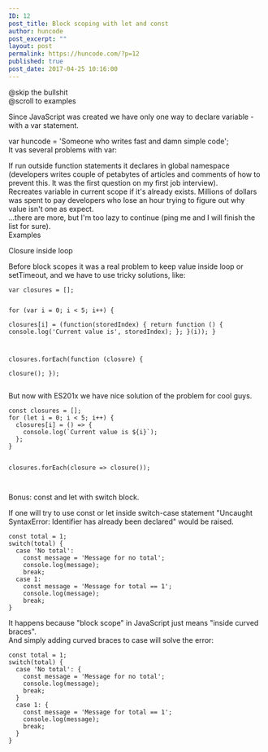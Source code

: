 ```yaml
---
ID: 12
post_title: Block scoping with let and const
author: huncode
post_excerpt: ""
layout: post
permalink: https://huncode.com/?p=12
published: true
post_date: 2017-04-25 10:16:00
---
```

<div class="kg-card-markdown"><p>@skip the bullshit<br>
@scroll to examples</p>
<p>Since JavaScript was created we have only one way to declare variable - with a var statement.</p>
<p>var huncode = 'Someone who writes fast and damn simple code';<br>
It vas several problems with var:</p>
<p>If run outside function statements it declares in global namespace (developers writes couple of petabytes of articles and comments of how to prevent this. It was the first question on my first job interview).<br>
Recreates variable in current scope if it's already exists. Millions of dollars was spent to pay developers who lose an hour trying to figure out why value isn't one as expect.<br>
...there are more, but I'm too lazy to continue (ping me and I will finish the list for sure).<br>
Examples</p>
<p>Closure inside loop</p>
<p>Before block scopes it was a real problem to keep value inside loop or setTimeout, and we have to use tricky solutions, like:</p>
<pre><code>var closures = [];

for (var i = 0; i &lt; 5; i++) {  
  closures[i] = (function(storedIndex) {
    return function () {
      console.log('Current value is', storedIndex);
    };
  }(i));
}

closures.forEach(function (closure) {  
  closure();
});
</code></pre>
<p>But now with ES201x we have nice solution of the problem for cool guys.</p>
<pre><code>const closures = [];  
for (let i = 0; i &lt; 5; i++) {  
  closures[i] = () =&gt; {
    console.log(`Current value is ${i}`);
  };
}

closures.forEach(closure =&gt; closure());  
</code></pre>
<p>Bonus: const and let with switch block.</p>
<p>If one will try to use const or let inside switch-case statement &quot;Uncaught SyntaxError: Identifier has already been declared&quot; would be raised.</p>
<pre><code>const total = 1;  
switch(total) {  
  case 'No total':
    const message = 'Message for no total';
    console.log(message);
    break;
  case 1:
    const message = 'Message for total == 1';
    console.log(message);
    break;
}
</code></pre>
<p>It happens because &quot;block scope&quot; in JavaScript just means &quot;inside curved braces&quot;.<br>
And simply adding curved braces to case will solve the error:</p>
<pre><code>const total = 1;  
switch(total) {  
  case 'No total': {
    const message = 'Message for no total';
    console.log(message);
    break;
  }
  case 1: {
    const message = 'Message for total == 1';
    console.log(message);
    break;
  }
}
</code></pre>
</div>